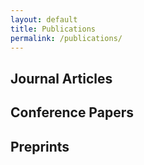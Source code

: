 ```yaml
---
layout: default
title: Publications
permalink: /publications/
---
```


## Journal Articles

## Conference Papers

## Preprints
